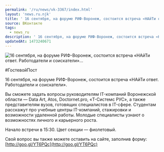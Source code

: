 ```yaml
---
permalink: '/ru/news/vk-3367/index.html'
layout: 'news.ru.njk'
title: ' 16 сентября, на форуме РИФ-Воронеж, состоится встреча «НАйТи ответ. Работодатели и соискатели»…'
source: ВКонтакте
tags:
  - news_ru
description: ' 16 сентября, на форуме РИФ-Воронеж, состоится встреча «НАйТи ответ. Работодатели и соискатели»…'
updatedAt: 1473240671
---
```

![ 16 сентября, на форуме РИФ-Воронеж, состоится встреча «НАйТи ответ. Работодатели и соискатели»…](https://sun9-18.userapi.com/impf/c630825/v630825501/48f77/VSpe04XTHOA.jpg?size=1280x640&quality=96&sign=ac5f6f3219e8298067df9e8f83b9fca9&c_uniq_tag=Hngjy0k2EqEhxwIxuhzFiXKnOTy9TG3AV-x5IUuclPw&type=album)

#ГостевойПост

16 сентября, на форуме РИФ-Воронеж, состоится встреча «НАйТи ответ. Работодатели и соискатели».

Вы сможете задать вопросы руководителям IT-компаний Воронежской области — Data Art, Atos, Doctornet.pro, «Т-Системс РУС», а также представителям вузов, готовящих специалистов в IT-сфере. Студентам расскажут про учебные центры IT-компаний, стажировки и возможности удаленной работы. Молодые специалисты узнают о возможностях личного и карьерного роста.

Начало встречи в 15:30. Цвет секции — фиолетовый.

Свой вопрос вы также можете оставить на сайте, заполнив форму: [http://goo.gl/YT6PQc](http://goo.gl/YT6PQc)
